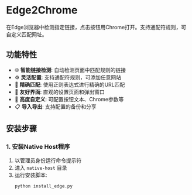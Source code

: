 # Edge2Chrome

在Edge浏览器中检测指定链接，点击按钮用Chrome打开。支持通配符规则，可自定义匹配网址。

## 功能特性

- 🌐 **智能链接检测**: 自动检测页面中匹配规则的链接
- ⚙️ **灵活配置**: 支持通配符规则，可添加任意网站
- 🎯 **精确匹配**: 使用正则表达式进行精确的URL匹配
- 📱 **友好界面**: 直观的设置页面和弹出窗口
- 🔧 **高度自定义**: 可配置按钮文本、Chrome参数等
- 📋 **导入导出**: 支持配置的备份和分享

## 安装步骤

### 1. 安装Native Host程序

1. 以管理员身份运行命令提示符
2. 进入 `native-host` 目录
3. 运行安装脚本:
   ```bash
   python install_edge.py